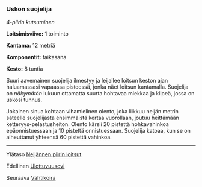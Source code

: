 ### Uskon suojelija

*4-piirin kutsuminen*

**Loitsimisviive:** 1 toiminto

**Kantama:** 12 metriä

**Komponentit:** taikasana

**Kesto:** 8 tuntia

Suuri aavemainen suojelija ilmestyy ja leijailee loitsun keston ajan haluamassasi vapaassa pisteessä, jonka näet loitsun kantamalla. Suojelija on *näkymätön* lukuun ottamatta suurta hohtavaa miekkaa ja kilpeä, jossa on uskosi tunnus.
 
Jokainen sinua kohtaan vihamielinen olento, joka liikkuu neljän metrin säteelle suojelijasta ensimmäistä kertaa vuorollaan, joutuu heittämään ketteryys-pelastusheiton. Olento kärsii 20 pistettä hohkavahinkoa epäonnistuessaan ja 10 pistettä onnistuessaan. Suojelija katoaa, kun se on aiheuttanut yhteensä 60 pistettä vahinkoa.

----

Ylätaso [Neljännen piirin loitsut](4_piirin_loitsut.md)

Edellinen [Ulottuvuusovi](Ulottuvuusovi.md)

Seuraava [Vahtikoira](Vahtikoira.md)
